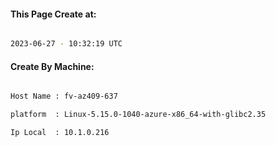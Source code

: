 
   
#### This Page Create at:

```bash

2023-06-27 - 10:32:19 UTC

```

#### Create By Machine:

```bash

Host Name : fv-az409-637

platform  : Linux-5.15.0-1040-azure-x86_64-with-glibc2.35

Ip Local  : 10.1.0.216

```

